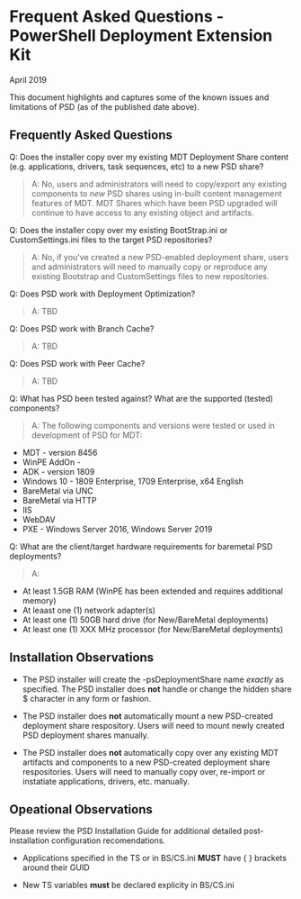 # Frequent Asked Questions - PowerShell Deployment Extension Kit
April 2019

This document highlights and captures some of the known issues and limitations of PSD (as of the published date above). 

## Frequently Asked Questions
Q: Does the installer copy over my existing MDT Deployment Share content (e.g. applications, drivers, task sequences, etc) to a new PSD share?
>A: No, users and administrators will need to copy/export any existing components to *new* PSD shares using in-built content management features of MDT. MDT Shares which have been PSD upgraded will continue to have access to any existing object and artifacts.

Q: Does the installer copy over my existing BootStrap.ini or CustomSettings.ini files to the target PSD repositories?
>A: No, if you've created a new PSD-enabled deployment share, users and administrators will need to manually copy or reproduce any existing Bootstrap and CustomSettings files to new repositories.

Q: Does PSD work with Deployment Optimization?
>A: TBD

Q: Does PSD work with Branch Cache?
>A: TBD

Q: Does PSD work with Peer Cache?
>A: TBD

Q: What has PSD been tested against? What are the supported (tested) components?
>A: The following components and versions were tested or used in development of PSD for MDT:
- MDT - version 8456
- WinPE AddOn - 
- ADK - version 1809
- Windows 10 - 1809 Enterprise, 1709 Enterprise, x64 English
- BareMetal via UNC
- BareMetal via HTTP
- IIS 
- WebDAV
- PXE - Windows Server 2016, Windows Server 2019

Q: What are the client/target hardware requirements for baremetal PSD deployments?
>A: 
- At least 1.5GB RAM (WinPE has been extended and requires additional memory)
- At leaast one (1) network adapter(s)
- At least one (1) 50GB hard drive (for New/BareMetal deployments)
- At least one (1) XXX MHz processor (for New/BareMetal deployments)

## Installation Observations

- The PSD installer will create the -psDeploymentShare name *exactly* as specified. The PSD installer does **not** handle or change the hidden share $ character in any form or fashion.

- The PSD installer does **not** automatically mount a new PSD-created deployment share respository. Users will need to mount newly created PSD deployment shares manually.

- The PSD installer does **not** automatically copy over any existing MDT artifacts and components to a new PSD-created deployment share respositories. Users will need to manually copy over, re-import or instatiate applications, drivers, etc. manually.

## Opeational Observations
Please review the PSD Installation Guide for additional detailed post-installation configuration recomendations.

- Applications specified in the TS or in BS/CS.ini **MUST** have { } brackets around their GUID

- New TS variables **must** be declared explicity in BS/CS.ini



